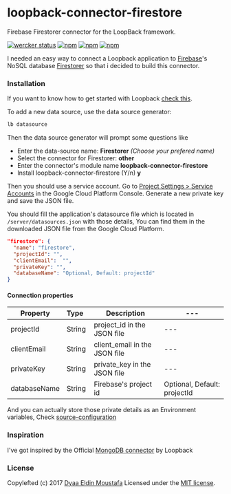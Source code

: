 # loopback-connector-firestore
Firebase Firestorer connector for the LoopBack framework.

[![wercker status](https://app.wercker.com/status/5e9652f63a609040f049a790e98c667a/s/master "wercker status")](https://app.wercker.com/project/byKey/5e9652f63a609040f049a790e98c667a)
[![npm](https://img.shields.io/npm/dt/loopback-connector-firestore.svg)](https://www.npmjs.com/package/loopback-connector-firestore)
[![npm](https://img.shields.io/npm/v/loopback-connector-firestore.svg)](https://www.npmjs.com/package/loopback-connector-firestore)
[![npm](https://img.shields.io/npm/l/loopback-connector-firestore.svg)](https://github.com/dyaa/loopback-connector-firestore)

I needed an easy way to connect a Loopback application to [Firebase][7]'s NoSQL database [Firestorer][6] so that i decided to build this connector.

### Installation
If you want to know how to get started with Loopback [check this][5].

To add a new data source, use the data source generator:
```sh
lb datasource
```
Then the data source generator will prompt some questions like

 - Enter the data-source name: **Firestorer** *(Choose your prefered name)*
 - Select the connector for Firestorer: **other**
 - Enter the connector's module name **loopback-connector-firestore**
 - Install loopback-connector-firestore (Y/n) **y**

Then you should use a service account. Go to [Project Settings > Service Accounts][4] in the Google Cloud Platform Console. Generate a new private key and save the JSON file.

You should fill the application's datasource file which is located in `/server/datasources.json`  with those details, You can find them in the downloaded JSON file from the Google Cloud Platform.

```json
"firestore": {
  "name": "firestore",
  "projectId": "",
  "clientEmail":  "",
  "privateKey": "",
  "databaseName": "Optional, Default: projectId"
}
```

#### Connection properties

| Property | Type&nbsp;&nbsp; | Description | --- |
| --- | --- | --- | --- |
| projectId | String | project_id in the JSON file | --- |
| clientEmail | String | client_email in the JSON file | --- |
| privateKey | String | private_key in the JSON file | --- |
| databaseName | String | Firebase's project id | Optional, Default: projectId | --- |

And you can actually store those private details as an Environment variables, Check [source-configuration][8]

### Inspiration
I've got inspired by the Official [MongoDB connector][3] by Loopback

### License

Copylefted (c) 2017 [Dyaa Eldin Moustafa][1] Licensed under the [MIT license][2].


  [1]: https://dyaa.me/
  [2]: https://github.com/dyaa/loopback-connector-firestore/blob/master/LICENSE
  [3]: https://github.com/strongloop/loopback-connector-mongodb/
  [4]: https://console.cloud.google.com/projectselector/iam-admin/serviceaccounts
  [5]: http://loopback.io/getting-started/
  [6]: https://firebase.google.com/products/firestore/
  [7]: https://firebase.google.com
  [8]: https://loopback.io/doc/en/lb3/Environment-specific-configuration.html#data-source-configuration

